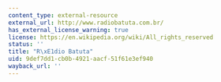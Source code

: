 ```yaml
---
content_type: external-resource
external_url: http://www.radiobatuta.com.br/
has_external_license_warning: true
license: https://en.wikipedia.org/wiki/All_rights_reserved
status: ''
title: "R\xE1dio Batuta"
uid: 9def7dd1-cb0b-4921-aacf-51f61e3ef940
wayback_url: ''
---
```

